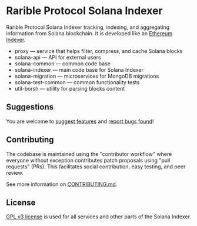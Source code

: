 # Rarible Protocol Solana Indexer

Rarible Protocol Solana Indexer tracking, indexing, and aggregating information from Solana blockchain. It is developed like an [Ethereum Indexer](https://github.com/rarible/ethereum-indexer).

* proxy — service that helps filter, compress, and cache Solana blocks
* solana-api — API for external users
* solana-common — common code base
* solana-indexer — main code base for Solana Indexer
* solana-migration — microservices for MongoDB migrations
* solana-test-common — common functionality tests
* util-borsh — utility for parsing blocks content

## Suggestions

You are welcome to [suggest features](https://github.com/rarible/protocol/discussions) and [report bugs found](https://github.com/rarible/protocol/issues)!

## Contributing

The codebase is maintained using the "contributor workflow" where everyone without exception contributes patch proposals using "pull requests" (PRs). This facilitates social contribution, easy testing, and peer review.

See more information on [CONTRIBUTING.md](https://github.com/rarible/protocol/blob/main/CONTRIBUTING.md).

## License

[GPL v3 license](LICENSE) is used for all services and other parts of the Solana Indexer.

